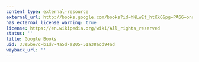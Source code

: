 ```yaml
---
content_type: external-resource
external_url: http://books.google.com/books?id=hNLwEt_htKkC&pg=PA66=onepage
has_external_license_warning: true
license: https://en.wikipedia.org/wiki/All_rights_reserved
status: ''
title: Google Books
uid: 33e5be7c-b1d7-4a5d-a205-51a38acd94ad
wayback_url: ''
---
```

